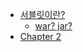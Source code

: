 <head>
  <link rel="stylesheet" type="text/css" href="styles.css">
</head>

- [서블릿이란?](./chapter1.md#chapter-1)
  - [war? jar?](./jar_war.md)
- [Chapter 2](./chapter2.md#chapter-2)
